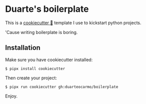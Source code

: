 # Duarte's boilerplate

This is a [cookiecutter 🍪](https://github.com/cookiecutter/cookiecutter) template I use to kickstart python projects.

'Cause writing boilerplate is boring.

## Installation

Make sure you have cookiecutter installed:

```shell
$ pipx install cookiecutter
```

Then create your project:

```shell
$ pipx run cookiecutter gh:duarteocarmo/boilerplate
```

Enjoy.
